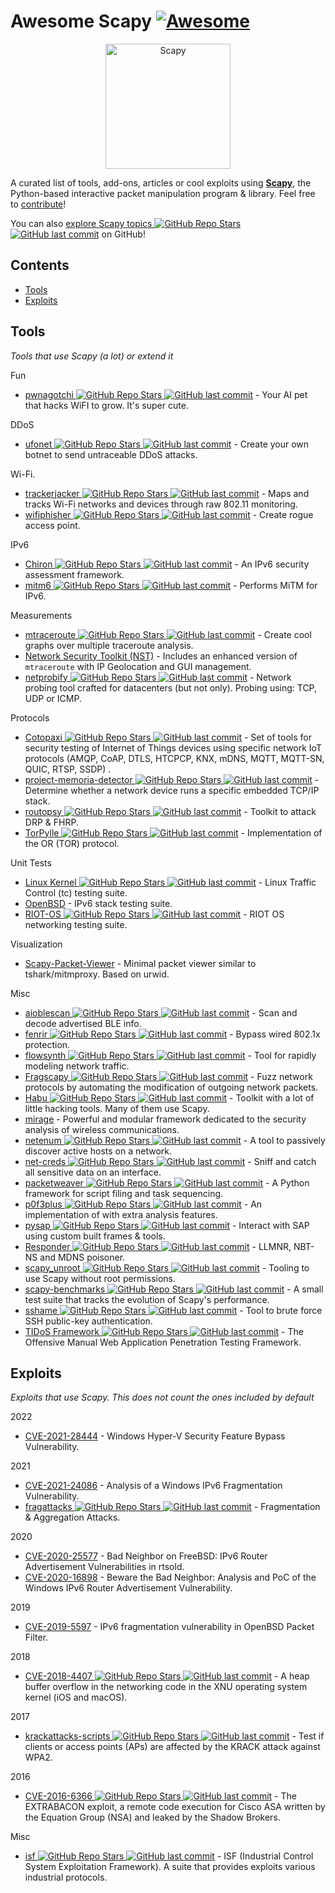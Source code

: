 # Awesome Scapy [![Awesome](https://awesome.re/badge.svg)](https://awesome.re)
<p align="center">
  <a href="https://scapy.net/"><img src="https://github.com/secdev/scapy/blob/master/doc/scapy_logo.png" width="200" alt="Scapy" /></a>
</p>

A curated list of tools, add-ons, articles or cool exploits using **[Scapy](https://scapy.net)**, the Python-based interactive packet manipulation program & library. 
Feel free to [contribute](https://github.com/login?return_to=https%3A%2F%2Fgithub.com%2Fsecdev%2Fawesome-scapy%2Fedit%2Fmain%2FREADME.md)!

You can also [explore Scapy topics ![GitHub Repo Stars](https://img.shields.io/github/stars/topics/scapy) ![GitHub last commit](https://img.shields.io/github/last-commit/topics/scapy)](https://github.com/topics/scapy) on GitHub!

## Contents

- [Tools](#tools)
- [Exploits](#exploits)

## Tools

*Tools that use Scapy (a lot) or extend it*

Fun
- [pwnagotchi ![GitHub Repo Stars](https://img.shields.io/github/stars/evilsocket/pwnagotchi) ![GitHub last commit](https://img.shields.io/github/last-commit/evilsocket/pwnagotchi)](https://github.com/evilsocket/pwnagotchi) - Your AI pet that hacks WiFI to grow. It's super cute.

DDoS
- [ufonet ![GitHub Repo Stars](https://img.shields.io/github/stars/epsylon/ufonet) ![GitHub last commit](https://img.shields.io/github/last-commit/epsylon/ufonet)](https://github.com/epsylon/ufonet) - Create your own botnet to send untraceable DDoS attacks.

Wi-Fi.
- [trackerjacker ![GitHub Repo Stars](https://img.shields.io/github/stars/calebmadrigal/trackerjacker) ![GitHub last commit](https://img.shields.io/github/last-commit/calebmadrigal/trackerjacker)](https://github.com/calebmadrigal/trackerjacker) - Maps and tracks Wi-Fi networks and devices through raw 802.11 monitoring.
- [wifiphisher ![GitHub Repo Stars](https://img.shields.io/github/stars/wifiphisher/wifiphisher) ![GitHub last commit](https://img.shields.io/github/last-commit/wifiphisher/wifiphisher)](https://github.com/wifiphisher/wifiphisher) - Create rogue access point.

IPv6
- [Chiron ![GitHub Repo Stars](https://img.shields.io/github/stars/aatlasis/Chiron) ![GitHub last commit](https://img.shields.io/github/last-commit/aatlasis/Chiron)](https://github.com/aatlasis/Chiron) - An IPv6 security assessment framework.
- [mitm6 ![GitHub Repo Stars](https://img.shields.io/github/stars/fox-it/mitm6) ![GitHub last commit](https://img.shields.io/github/last-commit/fox-it/mitm6)](https://github.com/fox-it/mitm6) - Performs MiTM for IPv6.

Measurements
- [mtraceroute ![GitHub Repo Stars](https://img.shields.io/github/stars/rwhalb/mtraceroute) ![GitHub last commit](https://img.shields.io/github/last-commit/rwhalb/mtraceroute)](https://github.com/rwhalb/mtraceroute) - Create cool graphs over multiple traceroute analysis.
- [Network Security Toolkit (NST)](https://wiki.networksecuritytoolkit.org/nstwiki/index.php?title=HowTo_Use_The_Scapy:_Multi-Traceroute_-_MTR) - Includes an enhanced version of `mtraceroute` with IP Geolocation and GUI management.
- [netprobify ![GitHub Repo Stars](https://img.shields.io/github/stars/criteo/netprobify) ![GitHub last commit](https://img.shields.io/github/last-commit/criteo/netprobify)](https://github.com/criteo/netprobify) - Network probing tool crafted for datacenters (but not only). Probing using: TCP, UDP or ICMP.

Protocols
- [Cotopaxi ![GitHub Repo Stars](https://img.shields.io/github/stars/Samsung/cotopaxi) ![GitHub last commit](https://img.shields.io/github/last-commit/Samsung/cotopaxi)](https://github.com/Samsung/cotopaxi) - Set of tools for security testing of Internet of Things devices using specific network IoT protocols (AMQP, CoAP, DTLS, HTCPCP, KNX, mDNS, MQTT, MQTT-SN, QUIC, RTSP, SSDP) .
- [project-memoria-detector ![GitHub Repo Stars](https://img.shields.io/github/stars/Forescout/project-memoria-detector) ![GitHub last commit](https://img.shields.io/github/last-commit/Forescout/project-memoria-detector)](https://github.com/Forescout/project-memoria-detector) - Determine whether a network device runs a specific embedded TCP/IP stack.
- [routopsy ![GitHub Repo Stars](https://img.shields.io/github/stars/sensepost/routopsy) ![GitHub last commit](https://img.shields.io/github/last-commit/sensepost/routopsy)](https://github.com/sensepost/routopsy) - Toolkit to attack DRP & FHRP.
- [TorPylle ![GitHub Repo Stars](https://img.shields.io/github/stars/cea-sec/TorPylle) ![GitHub last commit](https://img.shields.io/github/last-commit/cea-sec/TorPylle)](https://github.com/cea-sec/TorPylle) - Implementation of the OR (TOR) protocol.

Unit Tests
- [Linux Kernel ![GitHub Repo Stars](https://img.shields.io/github/stars/torvalds/linux) ![GitHub last commit](https://img.shields.io/github/last-commit/torvalds/linux)](https://github.com/torvalds/linux/blob/master/tools/testing/selftests/tc-testing/plugin-lib/scapyPlugin.py) - Linux Traffic Control (tc) testing suite.
- [OpenBSD](https://github.com/login?return_to=https%3A%2F%2Fgithub.com%2Fsearch%3Fq%3Dscapy%2Brepo%253Aopenbsd%252Fsrc%2Bpath%253Aregress%252F%26type%3DCode%26ref%3Dadvsearch%26l%3D%26l%3D) - IPv6 stack testing suite.
- [RIOT-OS ![GitHub Repo Stars](https://img.shields.io/github/stars/RIOT-OS/RIOT) ![GitHub last commit](https://img.shields.io/github/last-commit/RIOT-OS/RIOT)](https://github.com/RIOT-OS/RIOT/search?l=Python&q=scapy&type=Code) - RIOT OS networking testing suite.

Visualization
- [Scapy-Packet-Viewer](https://pypi.org/project/scapy-packet-viewer/) - Minimal packet viewer similar to tshark/mitmproxy. Based on urwid.

Misc
- [aioblescan ![GitHub Repo Stars](https://img.shields.io/github/stars/frawau/aioblescan) ![GitHub last commit](https://img.shields.io/github/last-commit/frawau/aioblescan)](https://github.com/frawau/aioblescan) - Scan and decode advertised BLE info.
- [fenrir ![GitHub Repo Stars](https://img.shields.io/github/stars/Orange-Cyberdefense/fenrir-ocd) ![GitHub last commit](https://img.shields.io/github/last-commit/Orange-Cyberdefense/fenrir-ocd)](https://github.com/Orange-Cyberdefense/fenrir-ocd) - Bypass wired 802.1x protection.
- [flowsynth ![GitHub Repo Stars](https://img.shields.io/github/stars/secureworks/flowsynth) ![GitHub last commit](https://img.shields.io/github/last-commit/secureworks/flowsynth)](https://github.com/secureworks/flowsynth) - Tool for rapidly modeling network traffic.
- [Fragscapy ![GitHub Repo Stars](https://img.shields.io/github/stars/AMOSSYS/Fragscapy) ![GitHub last commit](https://img.shields.io/github/last-commit/AMOSSYS/Fragscapy)](https://github.com/AMOSSYS/Fragscapy) - Fuzz network protocols by automating the modification of outgoing network packets.
- [Habu ![GitHub Repo Stars](https://img.shields.io/github/stars/fportantier/habu) ![GitHub last commit](https://img.shields.io/github/last-commit/fportantier/habu)](https://github.com/fportantier/habu) - Toolkit with a lot of little hacking tools. Many of them use Scapy.
- [mirage](https://redmine.laas.fr/projects/mirage) - Powerful and modular framework dedicated to the security analysis of wireless communications.
- [netenum ![GitHub Repo Stars](https://img.shields.io/github/stars/redcode-labs/Netenum) ![GitHub last commit](https://img.shields.io/github/last-commit/redcode-labs/Netenum)](https://github.com/redcode-labs/Netenum) - A tool to passively discover active hosts on a network.
- [net-creds ![GitHub Repo Stars](https://img.shields.io/github/stars/DanMcInerney/net-creds) ![GitHub last commit](https://img.shields.io/github/last-commit/DanMcInerney/net-creds)](https://github.com/DanMcInerney/net-creds) - Sniff and catch all sensitive data on an interface.
- [packetweaver ![GitHub Repo Stars](https://img.shields.io/github/stars/ANSSI-FR/packetweaver) ![GitHub last commit](https://img.shields.io/github/last-commit/ANSSI-FR/packetweaver)](https://github.com/ANSSI-FR/packetweaver) - A Python framework for script filing and task sequencing.
- [p0f3plus ![GitHub Repo Stars](https://img.shields.io/github/stars/FlUxIuS/p0f3plus) ![GitHub last commit](https://img.shields.io/github/last-commit/FlUxIuS/p0f3plus)](https://github.com/FlUxIuS/p0f3plus) - An implementation of with extra analysis features.
- [pysap ![GitHub Repo Stars](https://img.shields.io/github/stars/SecureAuthCorp/pysap) ![GitHub last commit](https://img.shields.io/github/last-commit/SecureAuthCorp/pysap)](https://github.com/SecureAuthCorp/pysap) - Interact with SAP using custom built frames & tools.
- [Responder ![GitHub Repo Stars](https://img.shields.io/github/stars/SpiderLabs/Responder) ![GitHub last commit](https://img.shields.io/github/last-commit/SpiderLabs/Responder)](https://github.com/SpiderLabs/Responder) -  LLMNR, NBT-NS and MDNS poisoner.
- [scapy\_unroot ![GitHub Repo Stars](https://img.shields.io/github/stars/scapy-unroot/scapy_unroot) ![GitHub last commit](https://img.shields.io/github/last-commit/scapy-unroot/scapy_unroot)](https://github.com/scapy-unroot/scapy_unroot) - Tooling to use Scapy without root permissions.
- [scapy-benchmarks ![GitHub Repo Stars](https://img.shields.io/github/stars/gpotter2/scapy-benchmarks) ![GitHub last commit](https://img.shields.io/github/last-commit/gpotter2/scapy-benchmarks)](https://github.com/gpotter2/scapy-benchmarks) - A small test suite that tracks the evolution of Scapy's performance.
- [sshame ![GitHub Repo Stars](https://img.shields.io/github/stars/HynekPetrak/sshame) ![GitHub last commit](https://img.shields.io/github/last-commit/HynekPetrak/sshame)](https://github.com/HynekPetrak/sshame) - Tool to brute force SSH public-key authentication.
- [TIDoS Framework ![GitHub Repo Stars](https://img.shields.io/github/stars/0xInfection/TIDoS-Framework) ![GitHub last commit](https://img.shields.io/github/last-commit/0xInfection/TIDoS-Framework)](https://github.com/0xInfection/TIDoS-Framework) - The Offensive Manual Web Application Penetration Testing Framework.

## Exploits

*Exploits that use Scapy. This does not count the ones included by default*

2022

- [CVE-2021-28444](http://blog.champtar.fr/VLAN0_LLC_SNAP) - Windows Hyper-V Security Feature Bypass Vulnerability.

2021

- [CVE-2021-24086](https://blog.quarkslab.com/analysis-of-a-windows-ipv6-fragmentation-vulnerability-cve-2021-24086.html) - Analysis of a Windows IPv6 Fragmentation Vulnerability.
- [fragattacks ![GitHub Repo Stars](https://img.shields.io/github/stars/vanhoefm/fragattacks) ![GitHub last commit](https://img.shields.io/github/last-commit/vanhoefm/fragattacks)](https://github.com/vanhoefm/fragattacks) - Fragmentation & Aggregation Attacks.

2020

- [CVE-2020-25577](https://blog.quarkslab.com/bad-neighbor-on-freebsd-ipv6-router-advertisement-vulnerabilities-in-rtsold-cve-2020-25577.html) - Bad Neighbor on FreeBSD: IPv6 Router Advertisement Vulnerabilities in rtsold.
- [CVE-2020-16898](https://blog.quarkslab.com/beware-the-bad-neighbor-analysis-and-poc-of-the-windows-ipv6-router-advertisement-vulnerability-cve-2020-16898.html) - Beware the Bad Neighbor: Analysis and PoC of the Windows IPv6 Router Advertisement Vulnerability.

2019
- [CVE-2019-5597](https://www.synacktiv.com/ressources/Synacktiv_OpenBSD_PacketFilter_CVE-2019-5597_ipv6_frag.pdf) - IPv6 fragmentation vulnerability in OpenBSD Packet Filter.

2018

- [CVE-2018-4407 ![GitHub Repo Stars](https://img.shields.io/github/stars/r3dxpl0it/CVE-2018-4407) ![GitHub last commit](https://img.shields.io/github/last-commit/r3dxpl0it/CVE-2018-4407)](https://github.com/r3dxpl0it/CVE-2018-4407) - A heap buffer overflow in the networking code in the XNU operating system kernel (iOS and macOS).

2017
- [krackattacks-scripts ![GitHub Repo Stars](https://img.shields.io/github/stars/vanhoefm/krackattacks-scripts) ![GitHub last commit](https://img.shields.io/github/last-commit/vanhoefm/krackattacks-scripts)](https://github.com/vanhoefm/krackattacks-scripts) - Test if clients or access points (APs) are affected by the KRACK attack against WPA2.

2016
- [CVE-2016-6366 ![GitHub Repo Stars](https://img.shields.io/github/stars/RiskSense-Ops/CVE-2016-6366) ![GitHub last commit](https://img.shields.io/github/last-commit/RiskSense-Ops/CVE-2016-6366)](https://github.com/RiskSense-Ops/CVE-2016-6366) - The EXTRABACON exploit, a remote code execution for Cisco ASA written by the Equation Group (NSA) and leaked by the Shadow Brokers.

Misc
- [isf ![GitHub Repo Stars](https://img.shields.io/github/stars/dark-lbp/isf) ![GitHub last commit](https://img.shields.io/github/last-commit/dark-lbp/isf)](https://github.com/dark-lbp/isf) - ISF (Industrial Control System Exploitation Framework). A suite that provides exploits various industrial protocols.

